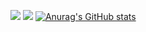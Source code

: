 ![](https://raw.githubusercontent.com/PacketCodes/github-stats/master/generated/languages.svg#gh-dark-mode-only)
![](https://raw.githubusercontent.com/PacketCodes/github-stats/master/generated/languages.svg#gh-light-mode-only)
[![Anurag's GitHub stats](https://github-readme-stats.vercel.app/api?username=PacketCodes)](https://github.com/anuraghazra/github-readme-stats)
